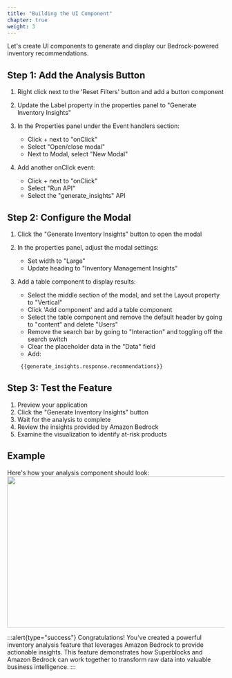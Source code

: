 ```yaml
---
title: "Building the UI Component"
chapter: true
weight: 3
---
```


Let's create UI components to generate and display our Bedrock-powered inventory recommendations.

## Step 1: Add the Analysis Button

1. Right click next to the 'Reset Filters' button and add a button component
2. Update the Label property in the properties panel to "Generate Inventory Insights"
3. In the Properties panel under the Event handlers section:

   - Click + next to "onClick"
   - Select "Open/close modal"
   - Next to Modal, select "New Modal"

4. Add another onClick event:

   - Click + next to "onClick"
   - Select "Run API"
   - Select the "generate_insights" API

## Step 2: Configure the Modal

1. Click the "Generate Inventory Insights" button to open the modal
2. In the properties panel, adjust the modal settings:

   - Set width to "Large"
   - Update heading to "Inventory Management Insights"

3. Add a table component to display results:

   - Select the middle section of the modal, and set the Layout property to "Vertical"
   - Click 'Add component' and add a table component
   - Select the table component and remove the default header by going to "content" and delete "Users"
   - Remove the search bar by going to "Interaction" and toggling off the search switch
   - Clear the placeholder data in the "Data" field
   - Add:

   ```sh
    {{generate_insights.response.recommendations}}
   ```

## Step 3: Test the Feature

1. Preview your application
2. Click the "Generate Inventory Insights" button
3. Wait for the analysis to complete
4. Review the insights provided by Amazon Bedrock
5. Examine the visualization to identify at-risk products

## Example

Here's how your analysis component should look:
<br>
<img src="/images/inventory-analysis-feature.png" width="700" height="350" />

:::alert{type="success"}
Congratulations! You've created a powerful inventory analysis feature that leverages Amazon Bedrock to provide actionable insights. This feature demonstrates how Superblocks and Amazon Bedrock can work together to transform raw data into valuable business intelligence.
:::
